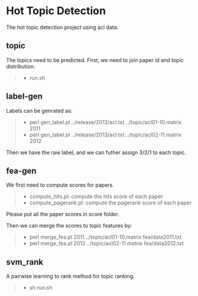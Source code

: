 # Hot Topic Detection
The hot topic detection project using acl data.
 
## topic
The topics need to be predicted. First, we need to join paper id and topic distribution.
> * run.sh 

## label-gen
Labels can be genrated as:
> * perl gen\_label.pl ../release/2013/acl.txt ../topic/acl01-10.matrix 2011
> * perl gen\_label.pl ../release/2013/acl.txt ../topic/acl02-11.matrix 2012

Then we have the raw label, and we can futher assign 3/2/1 to each topic.

## fea-gen
We first need to compute scores for papers.
> * compute\_hits.pl: compute the hits score of each paper
> * compute\_pagerank.pl: compute the pagerank score of each paper

Please put all the paper scores in score folder.

Then we can merge the scores to topic features by:
> * perl merge\_fea.pl 2011 ../topic/acl01-10.matrix fea/data2011.txt
> * perl merge\_fea.pl 2012 ../topic/acl02-11.matrix fea/data2012.txt


## svm\_rank
A pairwise learning to rank method for topic ranking.
> * sh run.sh

